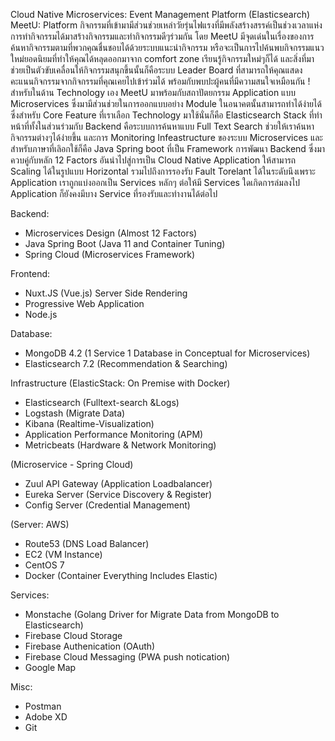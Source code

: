 Cloud Native Microservices: Event Management Platform (Elasticsearch) MeetU: Platform กิจกรรมที่เข้ามามีส่วนช่วยเหล่าวัยรุ่นไฟแรงที่มีพลังสร้างสรรค์เป็นช่วงเวลาแห่งการทำกิจกรรมได้มาสร้างกิจกรรมและทำกิจกรรมดีๆร่วมกัน โดย MeetU มีจุดเด่นในเรื่องของการค้นหากิจกรรมตามที่พวกคุณชื่นชอบได้ด้วยระบบแนะนำกิจกรรม หรือจะเป็นการไปค้นพบกิจกรรมแนวใหม่ยอดนิยมที่ทำให้คุณได้หลุดออกมาจาก comfort zone เรียนรู้กิจกรรมใหม่ๆก็ได้ และสิ่งที่มาช่วยเป็นตัวขับเคลื่อนให้กิจกรรมสนุกขึ้นนั้นก็คือระบบ Leader Board ที่สามารถให้คุณแสดงคะแนนกิจกรรมจากกิจกรรมที่คุณเคยไปเข้าร่วมได้ พร้อมกับพบปะผู้คนที่มีความสนใจเหมือนกัน ! สำหรับในด้าน Technology เอง MeetU มาพร้อมกับสถาปัตยกรรม Application แบบ Microservices ซึ่งมามีส่วนช่วยในการออกแบบอย่าง Module ในอนาคตนั้นสามารถทำได้ง่ายได้ ซึ่งสำหรับ Core Feature ที่เราเลือก Technology มาใช้นั่นก็คือ Elasticsearch Stack ที่ทำหน้าที่ทั้งในส่วนร่วมกับ Backend คือระบบการค้นหาแบบ Full Text Search ช่วยให้เราค้นหากิจกรรมต่างๆได้ง่ายขึ้น และการ Monitoring Infeastructure ของระบบ Microservices และสำหรับภาษาที่เลิอกใช้ก็คือ Java Spring boot ที่เป็น Framework การพัฒนา Backend ซึ่งมาควบคู่กับหลัก 12 Factors อันนำไปสู่การเป็น Cloud Native Application ให้สามารถ Scaling ได้ในรูปแบบ Horizontal รวมไปถึงการรองรับ Fault Torelant ได้ในระดับนึงเพราะ Application เราถูกแบ่งออกเป็น Services หลักๆ ต่อให้มี Services ใดเกิดการล่มลงไป Application ก็ยังคงมีบาง Service ที่รองรับและทำงานได้ต่อไป


Backend:
- Microservices Design (Almost 12 Factors)
- Java Spring Boot (Java 11 and Container Tuning)
- Spring Cloud (Microservices Framework)

Frontend:
- Nuxt.JS (Vue.js) Server Side Rendering
- Progressive Web Application
- Node.js

Database:
- MongoDB 4.2 (1 Service 1 Database in Conceptual for Microservices)
- Elasticsearch 7.2 (Recommendation & Searching)

Infrastructure
(ElasticStack: On Premise with Docker)
- Elasticsearch (Fulltext-search &Logs)
- Logstash (Migrate Data)
- Kibana (Realtime-Visualization)
- Application Performance Monitoring (APM)
- Metricbeats (Hardware & Network Monitoring)

(Microservice - Spring Cloud)
- Zuul API Gateway (Application Loadbalancer)
- Eureka Server (Service Discovery & Register)
- Config Server (Credential Management)

(Server: AWS)
- Route53 (DNS Load Balancer)
- EC2 (VM Instance)
- CentOS 7
- Docker (Container Everything Includes Elastic)

Services:
- Monstache (Golang Driver for Migrate Data from MongoDB to Elasticsearch)
- Firebase Cloud Storage
- Firebase Authenication (OAuth)
- Firebase Cloud Messaging (PWA push notication)
- Google Map

Misc:
- Postman
- Adobe XD
- Git
